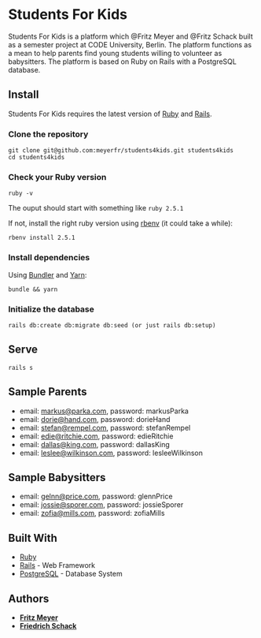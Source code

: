 # Students For Kids
Students For Kids is a platform which @Fritz Meyer and @Fritz Schack built as a semester project at CODE University, Berlin. The platform functions as a mean to help parents find young students willing to volunteer as babysitters. The platform is based on Ruby on Rails with a PostgreSQL database.

## Install
Students For Kids requires the latest version of [Ruby](https://www.ruby-lang.org/en/) and [Rails](https://rubyonrails.org/).

### Clone the repository

```shell
git clone git@github.com:meyerfr/students4kids.git students4kids
cd students4kids
```

### Check your Ruby version

```shell
ruby -v
```

The ouput should start with something like `ruby 2.5.1`

If not, install the right ruby version using [rbenv](https://github.com/rbenv/rbenv) (it could take a while):

```shell
rbenv install 2.5.1
```

### Install dependencies

Using [Bundler](https://github.com/bundler/bundler) and [Yarn](https://github.com/yarnpkg/yarn):

```shell
bundle && yarn
```

### Initialize the database

```shell
rails db:create db:migrate db:seed (or just rails db:setup)
```

## Serve

```shell
rails s
```

## Sample Parents
* email: markus@parka.com, password: markusParka
* email: dorie@hand.com, password: dorieHand
* email: stefan@rempel.com, password: stefanRempel
* email: edie@ritchie.com, password: edieRitchie
* email: dallas@king.com, password: dallasKing
* email: leslee@wilkinson.com, password: lesleeWilkinson

## Sample Babysitters
* email: gelnn@price.com, password: glennPrice
* email: jossie@sporer.com, password: jossieSporer
* email: zofia@mills.com, password: zofiaMills

## Built With

* [Ruby](https://www.ruby-lang.org/en/)
* [Rails](https://rubyonrails.org/) - Web Framework
* [PostgreSQL](https://postgesql.org) - Database System

## Authors

* **[Fritz Meyer](https://github.com/meyerfr)**
* **[Friedrich Schack](https://github.com/fritzschack)**
